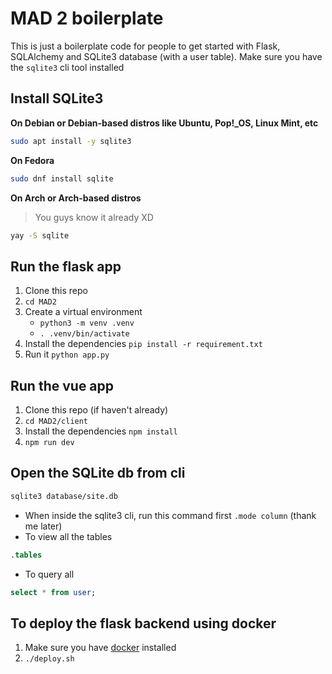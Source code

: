 # **MAD 2 boilerplate**

This is just a boilerplate code for people to get started with Flask, SQLAlchemy and SQLite3 database (with a user table). Make sure you have the `sqlite3` cli tool installed

## **Install SQLite3**
**On Debian or Debian-based distros like Ubuntu, Pop!\_OS, Linux Mint, etc**
```sh
sudo apt install -y sqlite3
```
**On Fedora**
```sh
sudo dnf install sqlite
```
**On Arch or Arch-based distros**
> You guys know it already XD
```sh
yay -S sqlite
```

## **Run the flask app**
1. Clone this repo
2. `cd MAD2`
3. Create a virtual environment
    - `python3 -m venv .venv`
    - `. .venv/bin/activate`
4. Install the dependencies `pip install -r requirement.txt`
5. Run it `python app.py`

## **Run the vue app**
1. Clone this repo (if haven't already)
2. `cd MAD2/client`
3. Install the dependencies `npm install`
4. `npm run dev`

## **Open the SQLite db from cli**
```sh
sqlite3 database/site.db
```
- When inside the sqlite3 cli, run this command first `.mode column` (thank me later)
- To view all the tables
```sql
.tables
```
- To query all
```sql
select * from user;
```

## **To deploy the flask backend using docker**
1. Make sure you have [docker](https://docs.docker.com/engine/install/) installed
2. `./deploy.sh`
